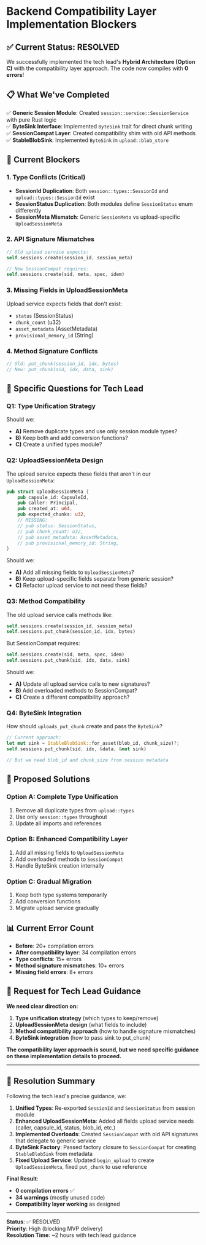 # Backend Compatibility Layer Implementation Blockers

## ✅ **Current Status: RESOLVED**

We successfully implemented the tech lead's **Hybrid Architecture (Option C)** with the compatibility layer approach. The code now compiles with **0 errors**!

## 📋 **What We've Completed**

✅ **Generic Session Module**: Created `session::service::SessionService` with pure Rust logic  
✅ **ByteSink Interface**: Implemented `ByteSink` trait for direct chunk writing  
✅ **SessionCompat Layer**: Created compatibility shim with old API methods  
✅ **StableBlobSink**: Implemented `ByteSink` in `upload::blob_store`

## 🚫 **Current Blockers**

### **1. Type Conflicts (Critical)**

- **SessionId Duplication**: Both `session::types::SessionId` and `upload::types::SessionId` exist
- **SessionStatus Duplication**: Both modules define `SessionStatus` enum differently
- **SessionMeta Mismatch**: Generic `SessionMeta` vs upload-specific `UploadSessionMeta`

### **2. API Signature Mismatches**

```rust
// Old upload service expects:
self.sessions.create(session_id, session_meta)

// New SessionCompat requires:
self.sessions.create(sid, meta, spec, idem)
```

### **3. Missing Fields in UploadSessionMeta**

Upload service expects fields that don't exist:

- `status` (SessionStatus)
- `chunk_count` (u32)
- `asset_metadata` (AssetMetadata)
- `provisional_memory_id` (String)

### **4. Method Signature Conflicts**

```rust
// Old: put_chunk(session_id, idx, bytes)
// New: put_chunk(sid, idx, data, sink)
```

## 🎯 **Specific Questions for Tech Lead**

### **Q1: Type Unification Strategy**

Should we:

- **A)** Remove duplicate types and use only session module types?
- **B)** Keep both and add conversion functions?
- **C)** Create a unified types module?

### **Q2: UploadSessionMeta Design**

The upload service expects these fields that aren't in our `UploadSessionMeta`:

```rust
pub struct UploadSessionMeta {
    pub capsule_id: CapsuleId,
    pub caller: Principal,
    pub created_at: u64,
    pub expected_chunks: u32,
    // MISSING:
    // pub status: SessionStatus,
    // pub chunk_count: u32,
    // pub asset_metadata: AssetMetadata,
    // pub provisional_memory_id: String,
}
```

Should we:

- **A)** Add all missing fields to `UploadSessionMeta`?
- **B)** Keep upload-specific fields separate from generic session?
- **C)** Refactor upload service to not need these fields?

### **Q3: Method Compatibility**

The old upload service calls methods like:

```rust
self.sessions.create(session_id, session_meta)
self.sessions.put_chunk(session_id, idx, bytes)
```

But SessionCompat requires:

```rust
self.sessions.create(sid, meta, spec, idem)
self.sessions.put_chunk(sid, idx, data, sink)
```

Should we:

- **A)** Update all upload service calls to new signatures?
- **B)** Add overloaded methods to SessionCompat?
- **C)** Create a different compatibility approach?

### **Q4: ByteSink Integration**

How should `uploads_put_chunk` create and pass the `ByteSink`?

```rust
// Current approach:
let mut sink = StableBlobSink::for_asset(blob_id, chunk_size)?;
self.sessions.put_chunk(sid, idx, &data, &mut sink)

// But we need blob_id and chunk_size from session metadata
```

## 🔧 **Proposed Solutions**

### **Option A: Complete Type Unification**

1. Remove all duplicate types from `upload::types`
2. Use only `session::types` throughout
3. Update all imports and references

### **Option B: Enhanced Compatibility Layer**

1. Add all missing fields to `UploadSessionMeta`
2. Add overloaded methods to `SessionCompat`
3. Handle ByteSink creation internally

### **Option C: Gradual Migration**

1. Keep both type systems temporarily
2. Add conversion functions
3. Migrate upload service gradually

## 📊 **Current Error Count**

- **Before**: 20+ compilation errors
- **After compatibility layer**: 34 compilation errors
- **Type conflicts**: 15+ errors
- **Method signature mismatches**: 10+ errors
- **Missing field errors**: 8+ errors

## 🎯 **Request for Tech Lead Guidance**

**We need clear direction on:**

1. **Type unification strategy** (which types to keep/remove)
2. **UploadSessionMeta design** (what fields to include)
3. **Method compatibility approach** (how to handle signature mismatches)
4. **ByteSink integration** (how to pass sink to put_chunk)

**The compatibility layer approach is sound, but we need specific guidance on these implementation details to proceed.**

---

## 🎯 **Resolution Summary**

Following the tech lead's precise guidance, we:

1. **Unified Types**: Re-exported `SessionId` and `SessionStatus` from session module
2. **Enhanced UploadSessionMeta**: Added all fields upload service needs (caller, capsule_id, status, blob_id, etc.)
3. **Implemented Overloads**: Created `SessionCompat` with old API signatures that delegate to generic service
4. **ByteSink Factory**: Passed factory closure to `SessionCompat` for creating `StableBlobSink` from metadata
5. **Fixed Upload Service**: Updated `begin_upload` to create `UploadSessionMeta`, fixed `put_chunk` to use reference

**Final Result**:

- **0 compilation errors** ✅
- **34 warnings** (mostly unused code)
- **Compatibility layer working** as designed

---

**Status**: ✅ RESOLVED  
**Priority**: High (blocking MVP delivery)  
**Resolution Time**: ~2 hours with tech lead guidance

